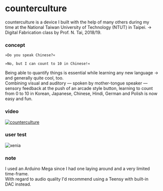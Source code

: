 # counterculture
counterculture is a device I built with the help of many others during my time at the National Taiwan University of Technology (NTUT) in Taipei. → Digital Fabrication class by Prof. N. Tai, 2018/19.

### concept
```
»Do you speak Chinese?«
```
```
»No, but I can count to 10 in Chinese!«
```

Being able to quantify things is essential while learning any new language → and generally quite cool, too.\
Combining visual and auditory — spoken by mother-tongue speaker — sensory feedback at the push of an arcade style button, learning to count from 0 to 10 in Korean, Japanese, Chinese, Hindi, German and Polish is now easy and fun.

### video
[![counterculture](https://github.com/yaronzimmermann/counterculture/blob/master/images/screenshot.png)](https://vimeo.com/322227320 "counterculture - click to watch!")


### user test
![xenia](https://github.com/yaronzimmermann/counterculture/blob/master/images/ntut_counterculture_xenia_01_small.png "Xenia")


### note
I used an Arduino Mega since I had one laying around and a very limited time-frame.\
With regard to audio quality I'd recommend using a Teensy with built-in DAC instead.
